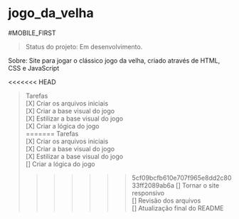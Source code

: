 # jogo_da_velha

#MOBILE_FIRST

>Status do projeto: Em desenvolvimento.

Sobre: Site para jogar o clássico jogo da velha, criado através de HTML, CSS e JavaScript

<<<<<<< HEAD
>Tarefas <br>
[X] Criar os arquivos iniciais <br>
[X] Criar a base visual do jogo <br>
[X] Estilizar a base visual do jogo <br>
[X] Criar a lógica do jogo <br>
=======
>Tarefas<br>
[X] Criar os arquivos iniciais <br>
[X] Criar a base visual do jogo <br>
[X] Estilizar a base visual do jogo <br>
[] Criar a lógica do jogo <br>
>>>>>>> 5cf09bcfb610e707f965e8dd2c8033ff2089ab6a
[] Tornar o site responsivo <br>
[] Revisão dos arquivos <br>
[] Atualização final do README <br>
